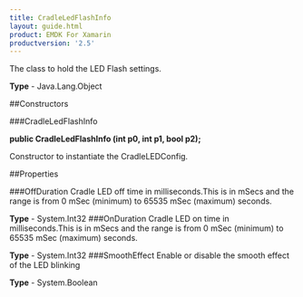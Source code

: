 ```yaml
---
title: CradleLedFlashInfo
layout: guide.html
product: EMDK For Xamarin 
productversion: '2.5' 
---
```

The class to hold the LED Flash settings.

**Type** - Java.Lang.Object

##Constructors

###CradleLedFlashInfo

**public CradleLedFlashInfo (int p0, int p1, bool p2);**

Constructor to instantiate the CradleLEDConfig.

##Properties

###OffDuration
Cradle LED off time in milliseconds.This is in mSecs and the range is from 0 mSec (minimum) to 65535 mSec (maximum) seconds.

**Type** - System.Int32
###OnDuration
Cradle LED on time in milliseconds.This is in mSecs and the range is from 0 mSec (minimum) to 65535 mSec (maximum) seconds.

**Type** - System.Int32
###SmoothEffect
Enable or disable the smooth effect of the LED blinking

**Type** - System.Boolean
